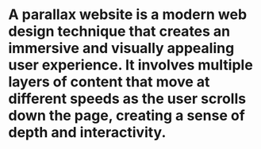 # <p> A parallax website is a modern web design technique that creates an immersive and visually appealing user experience. It involves multiple layers of content that move at different speeds as the user scrolls down the page, creating a sense of depth and interactivity.</p>

